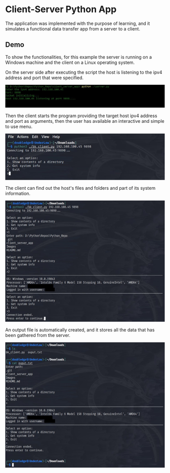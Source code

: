 # Client-Server Python App
The application was implemented with the purpose of learning, and it simulates
a functional data transfer app from a server to a client.

## Demo
<p>
To show the functionalities, for this example the server is running on 
a Windows machine and the client on a Linux operating system.
</p>

On the server side after executing the script the host is listening to the ipv4 address and port 
that were specified.

![image](Images/start_server.jpg)

Then the client starts the program providing the target host ipv4 address
and port as arguments, then the user has available an interactive and simple to use menu.

![image](Images/client_connect.jpg)

The client can find out the host's files and folders and part of its 
system information.

![image](Images/user_demo.jpg)

An output file is automatically created, and it stores all the data
that has been gathered from the server.

![image](Images/output_file.jpg)
